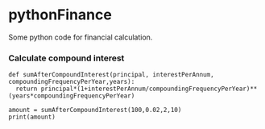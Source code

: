 # pythonFinance
Some python code for financial calculation.

### Calculate compound interest
```
def sumAfterCompoundInterest(principal, interestPerAnnum, compoundingFrequencyPerYear,years):
  return principal*(1+interestPerAnnum/compoundingFrequencyPerYear)**(years*compoundingFrequencyPerYear)

amount = sumAfterCompoundInterest(100,0.02,2,10)
print(amount)
```
